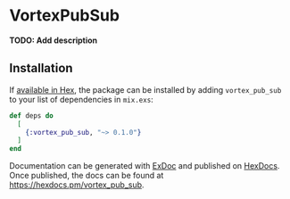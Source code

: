 # VortexPubSub

**TODO: Add description**

## Installation

If [available in Hex](https://hex.pm/docs/publish), the package can be installed
by adding `vortex_pub_sub` to your list of dependencies in `mix.exs`:

```elixir
def deps do
  [
    {:vortex_pub_sub, "~> 0.1.0"}
  ]
end
```

Documentation can be generated with [ExDoc](https://github.com/elixir-lang/ex_doc)
and published on [HexDocs](https://hexdocs.pm). Once published, the docs can
be found at <https://hexdocs.pm/vortex_pub_sub>.

